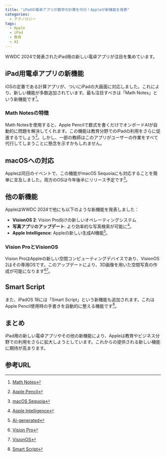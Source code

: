 ```yaml
---
title: "iPadの電卓アプリが数学の計算を代行！Appleが新機能を発表"
categories:
  - テクノロジー
tags:
  - Apple
  - iPad
  - 教育
  - AI
---
```

WWDC 2024で発表されたiPad用の新しい電卓アプリが注目を集めています。

## iPad用電卓アプリの新機能

iOSの定番である計算アプリが、ついにiPadの大画面に対応しました。これにより、新しい機能が多数追加されています。最も注目すべきは「Math Notes」という新機能です[^1]。

### Math Notesの特徴

Math Notesを使用すると、Apple Pencilで数式を書くだけでオンボードAIが自動的に問題を解決してくれます。この機能は教育分野でのiPadの利用をさらに促進するでしょう[^2]。しかし、一部の教師はこのアプリがユーザーの作業をすべて代行してしまうことに懸念を示すかもしれません。

## macOSへの対応

Appleは同日のイベントで、この機能がmacOS Sequoiaにも対応することを簡単に言及しました。両方のOSは今年後半にリリース予定です[^3]。

## 他の新機能

AppleはWWDC 2024で他にも以下のような新機能を発表しました：

- **VisionOS 2**: Vision Pro向けの新しいオペレーティングシステム
- **写真アプリのアップデート**: より効率的な写真検索が可能に[^4]。
- **Apple Intelligence**: Appleの新しい生成AI機能[^5]。

### Vision ProとVisionOS

Vision ProはAppleの新しい空間コンピューティングデバイスであり、VisionOS 2はその専用OSです。このアップデートにより、3D画像を用いた空間写真の作成が可能になります[^6][^7]。

## Smart Script

また、iPadOS 18には「Smart Script」という新機能も追加されます。これはApple Pencil使用時の手書きを自動的に整える機能です[^8]。

## まとめ

iPad用の新しい電卓アプリやその他の新機能により、Appleは教育やビジネス分野での利用をさらに拡大しようとしています。これからの提供される新しい機能に期待が高まります。

## 参考URL

[^1]: [Math Notes](https://tutorial.math.lamar.edu/)
[^2]: [Apple Pencil](https://www.apple.com/jp/apple-pencil/)
[^3]: [macOS Sequoia](https://www.apple.com/macos/macos-sequoia-preview/)
[^4]: [Apple Intelligence](https://www.gizmodo.jp/2024/06/apple-intelligence-ai.html)
[^5]: [AI-generated](https://www.img2go.com/ai-art-generator)
[^6]: [Vision Pro](https://www.apple.com/jp/newsroom/2023/06/introducing-apple-vision-pro/)
[^7]: [VisionOS](https://developer.apple.com/jp/visionos/)
[^8]: [Smart Script](https://support.appsflyer.com/hc/ja/articles/360000677217-OneLink-Smart-Script-%E3%81%AE%E6%A6%82%E8%A6%81-Web%E3%81%8B%E3%82%89%E3%82%A2%E3%83%97%E3%83%AA%E3%81%B8%E3%81%AEURL%E7%94%9F%E6%88%90%E3%83%84%E3%83%BC%E3%83%AB)
